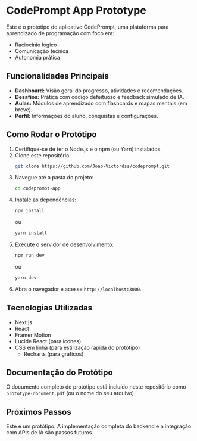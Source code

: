 # CodePrompt App Prototype

Este é o protótipo do aplicativo CodePrompt, uma plataforma para aprendizado de programação com foco em:

* Raciocínio lógico
* Comunicação técnica
* Autonomia prática

## Funcionalidades Principais

* **Dashboard:** Visão geral do progresso, atividades e recomendações.
* **Desafios:** Prática com código defeituoso e feedback simulado de IA.
* **Aulas:** Módulos de aprendizado com flashcards e mapas mentais (em breve).
* **Perfil:** Informações do aluno, conquistas e configurações.

## Como Rodar o Protótipo

1.  Certifique-se de ter o Node.js e o npm (ou Yarn) instalados.
2.  Clone este repositório:
    ```bash
    git clone https://github.com/Joao-Victordss/codeprompt.git
    ```
3.  Navegue até a pasta do projeto:
    ```bash
    cd codeprompt-app
    ```
4.  Instale as dependências:
    ```bash
    npm install
    ```
    ou
    ```bash
    yarn install
    ```
5.  Execute o servidor de desenvolvimento:
    ```bash
    npm run dev
    ```
    ou
    ```bash
    yarn dev
    ```
6.  Abra o navegador e acesse `http://localhost:3000`.

## Tecnologias Utilizadas

* Next.js
* React
* Framer Motion
* Lucide React (para ícones)
* CSS em linha (para estilização rápida do protótipo)
    * Recharts (para gráficos)

## Documentação do Protótipo

O documento completo do protótipo está incluído neste repositório como `prototype-document.pdf` (ou o nome do seu arquivo).

## Próximos Passos

Este é um protótipo. A implementação completa do backend e a integração com APIs de IA são passos futuros.
